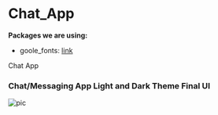 # Chat_App


**Packages we are using:**

- goole_fonts: [link](https://pub.dev/packages/google_fonts)

 Chat App 

### Chat/Messaging App Light and Dark Theme Final UI
![pic](https://user-images.githubusercontent.com/63736753/122439259-2a86de00-cfa4-11eb-8297-0b2a3752d49a.png)


